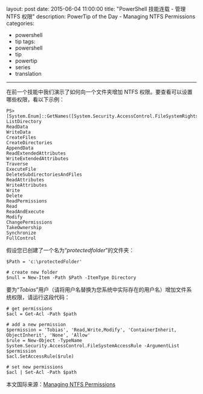 ﻿layout: post
date: 2015-06-04 11:00:00
title: "PowerShell 技能连载 - 管理 NTFS 权限"
description: PowerTip of the Day - Managing NTFS Permissions
categories:
- powershell
- tip
tags:
- powershell
- tip
- powertip
- series
- translation
---
在前一个技能中我们演示了如何向一个文件夹增加 NTFS 权限。要查看可以设置哪些权限，看以下示例：

    PS> [System.Enum]::GetNames([System.Security.AccessControl.FileSystemRights])
    ListDirectory
    ReadData
    WriteData
    CreateFiles
    CreateDirectories
    AppendData
    ReadExtendedAttributes
    WriteExtendedAttributes
    Traverse
    ExecuteFile
    DeleteSubdirectoriesAndFiles
    ReadAttributes
    WriteAttributes
    Write
    Delete
    ReadPermissions
    Read
    ReadAndExecute
    Modify
    ChangePermissions
    TakeOwnership
    Synchronize
    FullControl

假设您已创建了一个名为“_protectedfolder_”的文件夹：

    $Path = 'c:\protectedFolder'
    
    # create new folder
    $null = New-Item -Path $Path -ItemType Directory

要为“_Tobias_”用户（请将用户名替换为您系统中实际存在的用户名）增加文件系统权限，请运行这段代码：

    # get permissions
    $acl = Get-Acl -Path $path
    
    # add a new permission
    $permission = 'Tobias', 'Read,Write,Modify', 'ContainerInherit, ObjectInherit', 'None', 'Allow'
    $rule = New-Object -TypeName System.Security.AccessControl.FileSystemAccessRule -ArgumentList $permission
    $acl.SetAccessRule($rule)
    
    # set new permissions
    $acl | Set-Acl -Path $path

<!--more-->
本文国际来源：[Managing NTFS Permissions](http://community.idera.com/powershell/powertips/b/tips/posts/managing-ntfs-permissions)
